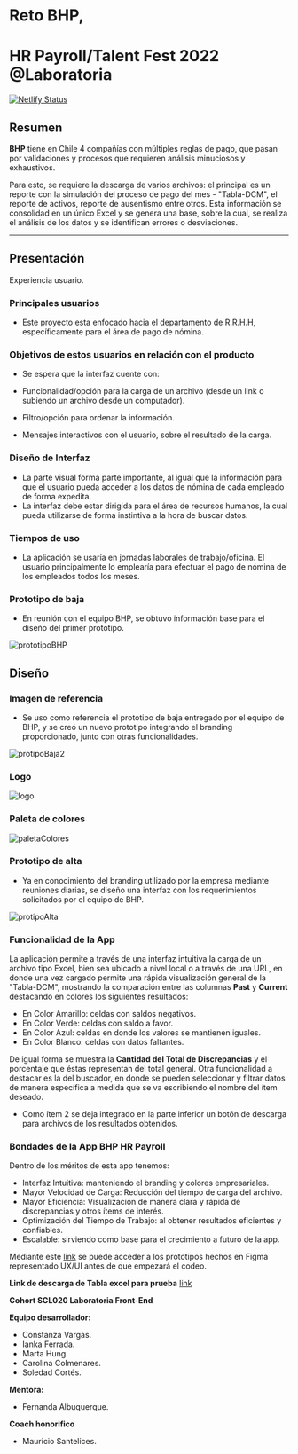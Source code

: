 # Reto BHP,
# HR Payroll/Talent Fest 2022 @Laboratoria #
[![Netlify Status](https://api.netlify.com/api/v1/badges/7aeea360-c35a-4c35-abb4-2b4f68a6e296/deploy-status)](https://app.netlify.com/sites/classy-kitsune-0460aa/deploys)



## Resumen

  **BHP** tiene en Chile 4 compañías con múltiples reglas de pago, que pasan por validaciones y procesos que requieren análisis minuciosos y exhaustivos.
  
Para esto, se requiere la descarga de varios archivos: el principal es un reporte con la simulación del proceso de pago del mes - "Tabla-DCM", el reporte de activos, reporte de ausentismo entre otros. 
Esta información se consolidad en un único Excel y se genera una base, sobre la cual, se realiza el análisis de los datos y se identifican errores o desviaciones. 

***

## Presentación 
Experiencia usuario.

### Principales usuarios

* Este proyecto esta enfocado hacia el departamento de R.R.H.H, específicamente para el área de pago de nómina. 

### Objetivos de estos usuarios en relación con el producto

* Se espera que la interfaz cuente con: 

* Funcionalidad/opción para la carga de un archivo (desde un link o subiendo un archivo desde un computador).
* Filtro/opción para ordenar la información.
* Mensajes interactivos con el usuario, sobre el resultado de la carga.

### Diseño de Interfaz

* La parte visual forma parte importante,  al igual que la información para que el usuario pueda acceder a los datos de nómina de cada empleado de forma expedita. 
* La interfaz debe estar dirigida para el área de recursos humanos, la cual pueda utilizarse de forma instintiva a la hora de buscar datos.

### Tiempos de uso

* La aplicación se usaría en jornadas laborales de trabajo/oficina. El usuario principalmente lo emplearía para efectuar el pago de nómina de los empleados todos los meses.

### Prototipo de baja

* En reunión con el equipo BHP, se obtuvo información base para el diseño del primer prototipo.

![prototipoBHP](./public/prototipoBHP.jpg)

## Diseño

### Imagen de referencia

* Se uso como referencia el prototipo de baja entregado por el equipo de BHP, y se creó un nuevo prototipo integrando el branding proporcionado, junto con otras funcionalidades.

![protipoBaja2](./public/prototipoBaja2.png)

### Logo 

![logo](./public/bhpLogo.jpg)

### Paleta de colores

![paletaColores](./public/paletaColores.png)

### Prototipo de alta

* Ya en conocimiento del branding utilizado por la empresa mediante reuniones diarias, se diseño una interfaz con los requerimientos solicitados por el equipo de BHP.

![protipoAlta](./public/prototipoAlta.png)

### Funcionalidad de la App

La aplicación permite a través de una interfaz intuitiva la carga de un archivo tipo Excel, bien sea ubicado a nivel local o a través de una URL, en donde una vez cargado permite una rápida visualización general de la "Tabla-DCM",  mostrando la comparación entre las columnas **Past** y **Current** destacando en colores los siguientes resultados:

-	En Color Amarillo: celdas con saldos negativos.
-	En Color Verde: celdas con saldo a favor.
-	En Color Azul: celdas en donde los valores se mantienen iguales. 
-	En Color Blanco: celdas con datos faltantes.

De igual forma se muestra la **Cantidad del Total de Discrepancias** y el porcentaje que éstas representan del total general. 
Otra funcionalidad a destacar es la del buscador, en donde se pueden seleccionar y filtrar datos de manera específica a medida que se va escribiendo el nombre del ítem deseado.

* Como ítem 2 se deja integrado en la parte inferior un botón de descarga para archivos de los resultados obtenidos.

### Bondades de la App BHP HR Payroll

Dentro de los méritos de esta app tenemos:

-	Interfaz Intuitiva: manteniendo el branding y colores empresariales. 
-	Mayor Velocidad de Carga: Reducción del tiempo de carga del archivo.
-	Mayor Eficiencia: Visualización de manera clara y rápida de discrepancias y otros ítems de interés.
-	Optimización del Tiempo de Trabajo: al obtener resultados eficientes y confiables.
-	Escalable: sirviendo como base para el crecimiento a futuro de la app.


Mediante este [link](https://www.figma.com/file/P5MMMTQwwWGTxz5diq1QIV/BHP---Talent-Fest?node-id=0%3A1) se puede acceder a los prototipos hechos en Figma representado UX/UI antes de que empezará el codeo.

**Link de descarga de Tabla excel para prueba**
[link](https://docs.google.com/spreadsheets/d/1-riVF1YI5drFRqDoCoeS2jL0q5b6sHfs/edit?usp=sharing&ouid=106150383958074611680&rtpof=true&sd=true)

**Cohort SCL020 Laboratoria Front-End**

**Equipo desarrollador:**
- Constanza Vargas.
- Ianka Ferrada.
- Marta Hung.
- Carolina Colmenares.
- Soledad Cortés.

**Mentora:**

- Fernanda Albuquerque.

**Coach honorifico**

-  Mauricio Santelices.


